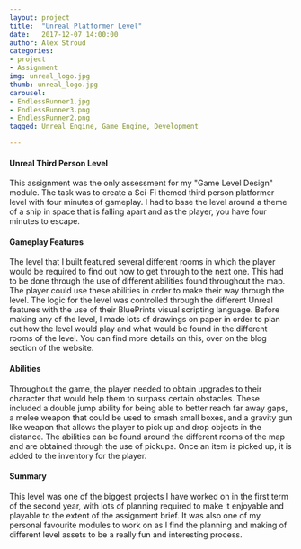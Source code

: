 ```yaml
---
layout: project
title:  "Unreal Platformer Level"
date:   2017-12-07 14:00:00
author: Alex Stroud
categories:
- project
- Assignment
img: unreal_logo.jpg
thumb: unreal_logo.jpg
carousel:
- EndlessRunner1.jpg
- EndlessRunner3.png
- EndlessRunner2.png
tagged: Unreal Engine, Game Engine, Development

---
```


#### Unreal Third Person Level

This assignment was the only assessment for my "Game Level Design" module. The task was to create a Sci-Fi themed third person platformer level with four minutes of gameplay. I had to base the level around a theme of a ship in space that is falling apart and as the player, you have four minutes to escape.


#### Gameplay Features

The level that I built featured several different rooms in which the player would be required to find out how to get through to the next one. This had to be done through the use of different abilities found throughout the map. The player could use these abilities in order to make their way through the level. The logic for the level was controlled through the different Unreal features with the use of their BluePrints visual scripting language. Before making any of the level, I made lots of drawings on paper in order to plan out how the level would play and what would be found in the different rooms of the level. You can find more details on this, over on the blog section of the website.


#### Abilities

Throughout the game, the player needed to obtain upgrades to their character that would help them to surpass certain obstacles. These included a double jump ability for being able to better reach far away gaps, a melee weapon that could be used to smash small boxes, and a gravity gun like weapon that allows the player to pick up and drop objects in the distance.
The abilities can be found around the different rooms of the map and are obtained through the use of pickups. Once an item is picked up, it is added to the inventory for the player.


#### Summary
This level was one of the biggest projects I have worked on in the first term of the second year, with lots of planning required to make it enjoyable and playable to the extent of the assignment brief. It was also one of my personal favourite modules to work on as I find the planning and making of different level assets to be a really fun and interesting process.
